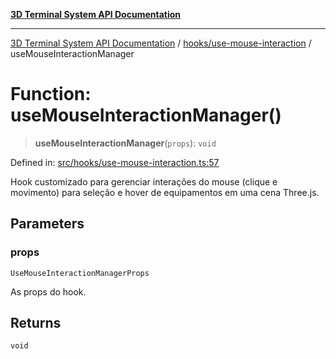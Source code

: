 [**3D Terminal System API Documentation**](../../../README.md)

***

[3D Terminal System API Documentation](../../../README.md) / [hooks/use-mouse-interaction](../README.md) / useMouseInteractionManager

# Function: useMouseInteractionManager()

> **useMouseInteractionManager**(`props`): `void`

Defined in: [src/hooks/use-mouse-interaction.ts:57](https://github.com/Dicommunitas/ThreeJS_Terminal_3D/blob/31531b560b5bf5acf587cf3f1c2c703355c09988/src/hooks/use-mouse-interaction.ts#L57)

Hook customizado para gerenciar interações do mouse (clique e movimento)
para seleção e hover de equipamentos em uma cena Three.js.

## Parameters

### props

`UseMouseInteractionManagerProps`

As props do hook.

## Returns

`void`
